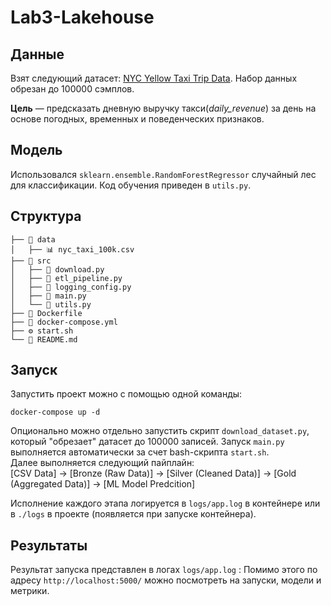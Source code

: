 # Lab3-Lakehouse
## Данные 

Взят следующий датасет: [NYC Yellow Taxi Trip Data](https://www.kaggle.com/datasets/elemento/nyc-yellow-taxi-trip-data).   Набор данных обрезан до 100000 сэмплов.  

**Цель** — предсказать дневную выручку такси(*daily_revenue*) за день на основе погодных, временных и поведенческих признаков.

## Модель
Использовался `sklearn.ensemble.RandomForestRegressor` случайный лес для классификации. Код обучения приведен в `utils.py`.

## Структура 
```										
├── 📂 data
│	├── 📊 nyc_taxi_100k.csv
├── 📂 src	
│	├── 🐍 download.py
│	├── 🐍 etl_pipeline.py
│	├── 🐍 logging_config.py
│	├──	🐍 main.py				
│   └── 🐍 utils.py	
├── 🐳 Dockerfile				
├──	🐙 docker-compose.yml	
├── ⚙️ start.sh											
└── 📝 README.md				
```

## Запуск
Запустить проект можно с помощью одной команды:
```
docker-compose up -d
```
Опционально можно отдельно запустить скрипт ```download_dataset.py```, который "обрезает" датасет до 100000 записей. Запуск `main.py` выполняется автоматически за счет bash-скрипта `start.sh`.  
Далее выполняется следующий пайплайн:  
[CSV Data] → [Bronze (Raw Data)] → [Silver (Cleaned Data)] → [Gold (Aggregated Data)] → [ML Model Predcition]  

Исполнение каждого этапа логируется в `logs/app.log` в контейнере или в `./logs` в проекте (появляется при запуске контейнера).



## Результаты
Результат запуска представлен в логах `logs/app.log` :
Помимо этого по адресу ``http://localhost:5000/`` можно посмотреть на запуски, модели и метрики.
